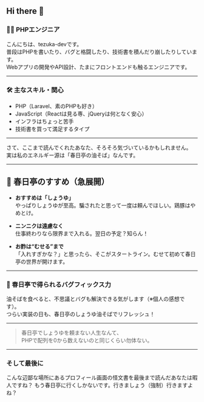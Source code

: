 ## Hi there 👋

### 👨‍💻 PHPエンジニア

こんにちは、tezuka-devです。  
普段はPHPを書いたり、バグと格闘したり、技術書を積んだり崩したりしています。  
Webアプリの開発やAPI設計、たまにフロントエンドも触るエンジニアです。

---

### 🛠 主なスキル・関心

- PHP（Laravel、素のPHPも好き）
- JavaScript（Reactは見る専、jQueryは何となく安心）
- インフラはちょっと苦手
- 技術書を買って満足するタイプ

---

さて、ここまで読んでくれたあなた、そろそろ気づいているかもしれません。  
実は私のエネルギー源は「春日亭の油そば」なんです。

---

## 🍜 春日亭のすすめ（急展開）

- **おすすめは「しょうゆ」**  
  やっぱりしょうゆが至高。騙されたと思って一度は頼んでほしい。鶏豚はやめとけ。

- **ニンニクは遠慮なく**  
  仕事終わりなら限界まで入れる。翌日の予定？知らん！

- **お酢は“むせる”まで**  
  「入れすぎかな？」と思ったら、そこがスタートライン。むせて初めて春日亭の世界が開けます。

---

### 🥢 春日亭で得られるバグフィックス力

油そばを食べると、不思議とバグも解決できる気がします（※個人の感想です）。  
つらい実装の日も、春日亭のしょうゆ油そばでリフレッシュ！

---

> 春日亭でしょうゆを頼まない人生なんて、  
> PHPで配列を0から数えないのと同じくらい勿体ない。

---

### そして最後に

こんな辺鄙な場所にあるプロフィール画面の怪文書を最後まで読んだあなたは暇人ですね？
もう春日亭に行くしかないです。行きましょう（強制）行きますよね？
